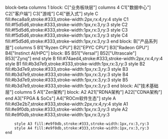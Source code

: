 block-beta
    columns 1
    block: C["业务板块层"]
        columns 4
        C1["数据中心"]
        C2["客户端"]
        C3["游戏"]
        C4["嵌入式"]
        style C fill:#eca8a9,stroke:#333,stroke-width:2px,rx:4,ry:4
        style C1 fill:#f5d5d6,stroke:#333,stroke-width:1px,rx:3,ry:3
        style C2 fill:#f5d5d6,stroke:#333,stroke-width:1px,rx:3,ry:3
        style C3 fill:#f5d5d6,stroke:#333,stroke-width:1px,rx:3,ry:3
        style C4 fill:#f5d5d6,stroke:#333,stroke-width:1px,rx:3,ry:3
    end
    block: B["产品系列层"]
        columns 5
        B1["Ryzen CPU"]
        B2["EPYC CPU"]
        B3["Radeon GPU"]
        B4["Instinct AI/HPC"]
        block: B5
            B51["Versal"]
            B52["Ultrascale"]
            B53["Zynq"]
        end
        style B fill:#74aed4,stroke:#333,stroke-width:2px,rx:4,ry:4
        style B1 fill:#b3d7e9,stroke:#333,stroke-width:1px,rx:3,ry:3
        style B2 fill:#b3d7e9,stroke:#333,stroke-width:1px,rx:3,ry:3
        style B3 fill:#b3d7e9,stroke:#333,stroke-width:1px,rx:3,ry:3
        style B4 fill:#b3d7e9,stroke:#333,stroke-width:1px,rx:3,ry:3
        style B5 fill:#b3d7e9,stroke:#333,stroke-width:1px,rx:3,ry:3
    end
    block: A["技术基础层"]
        columns 5
        A1["Zen架构"]
        block: A2
            A21["RDNA架构"]
            A22["CDNA架构"]
        end
        A3["FPGA & SoCs"]
        A4["ROCm软件生态"]
        style A fill:#d3e2b7,stroke:#333,stroke-width:2px,rx:4,ry:4
        style A1 fill:#e9f0db,stroke:#333,stroke-width:1px,rx:3,ry:3
        style A2 fill:#e9f0db,stroke:#333,stroke-width:1px,rx:3,ry:3

        style A3 fill:#e9f0db,stroke:#333,stroke-width:1px,rx:3,ry:3
        style A4 fill:#e9f0db,stroke:#333,stroke-width:1px,rx:3,ry:3
    end
